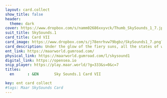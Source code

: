 ```yaml
---
layout: card.collect
show_title: false
header:
  theme: dark
cover: https://www.dropbox.com/s/namm02686xxyvck/Thumb_SkySounds_1_7.jpg?raw=1
suit_title: SkySounds.1
card_title: Card VII
card_image: https://www.dropbox.com/s/j78enrhvw79bgbz/SkySounds1_7.png?raw=1
card_description: Under the glow of the fiery suns, all the states of water, whether it be in the form of precipitation, ice melt or flowing water, are interconnected and hold a unique beauty and importance. The circularity of water is observed, how it goes from the sky to the ground, to the rivers, and back to the sky, creating a closed loop. The value and importance of each state of water for the balance of life on the planet is recognized and the need to preserve them is acknowledged. These states are not seen as separate entities but rather as different manifestations of the same underlying element. The beauty of the different forms water takes is appreciated, from the softness of a raindrop to the strength of a river, and it is acknowledged that all these states are essential for the well-being of the planet and all its inhabitants. 
ent_link: https://maarworld.gumroad.com/
physical_link: https://maarworld.gumroad.com/l/skysound1
digital_link: https://opensea.io
snip_player: https://play.maar.world/?g=333&s=0&c=7
titles:
  en      : &EN       Sky Sounds.1 Card VII

key: ent card collect
#tags: Maar SkySounds Card
---
```

